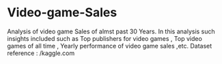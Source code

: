 # Video-game-Sales

Analysis of video game Sales of almst past 30 Years.
In this analysis such insights included such as Top publishers for video games ,
Top video games of all time , Yearly performance of video game sales ,etc.
Dataset reference : /kaggle.com
